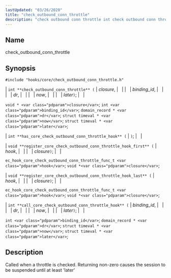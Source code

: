```yaml
---
lastUpdated: "03/26/2020"
title: "check_outbound_conn_throttle"
description: "check outbound conn throttle int check outbound conn throttle closure binding id dr now later void closure int binding id domain record dr struct timeval now struct timeval later int has core check outbound conn throttle hook void register core check outbound conn throttle hook first hook closure ec hook..."
---
```


<a name="hooks.core.check_outbound_conn_throttle"></a> 
## Name

check_outbound_conn_throttle

## Synopsis

`#include "hooks/core/check_outbound_conn_throttle.h"`

| `int **check_outbound_conn_throttle** (` | <var class="pdparam">closure</var>, |   |
|   | <var class="pdparam">binding_id</var>, |   |
|   | <var class="pdparam">dr</var>, |   |
|   | <var class="pdparam">now</var>, |   |
|   | <var class="pdparam">later</var>`)`; |   |

`void * <var class="pdparam">closure</var>`;
`int <var class="pdparam">binding_id</var>`;
`domain_record * <var class="pdparam">dr</var>`;
`struct timeval * <var class="pdparam">now</var>`;
`struct timeval * <var class="pdparam">later</var>`;

| `int **has_core_check_outbound_conn_throttle_hook** (` | `)`; |   |

| `void **register_core_check_outbound_conn_throttle_hook_first** (` | <var class="pdparam">hook</var>, |   |
|   | <var class="pdparam">closure</var>`)`; |   |

`ec_hook_core_check_outbound_conn_throttle_func_t <var class="pdparam">hook</var>`;
`void *<var class="pdparam">closure</var>`;

| `void **register_core_check_outbound_conn_throttle_hook_last** (` | <var class="pdparam">hook</var>, |   |
|   | <var class="pdparam">closure</var>`)`; |   |

`ec_hook_core_check_outbound_conn_throttle_func_t <var class="pdparam">hook</var>`;
`void *<var class="pdparam">closure</var>`;

| `int **call_core_check_outbound_conn_throttle_hook** (` | <var class="pdparam">binding_id</var>, |   |
|   | <var class="pdparam">dr</var>, |   |
|   | <var class="pdparam">now</var>, |   |
|   | <var class="pdparam">later</var>`)`; |   |

`int <var class="pdparam">binding_id</var>`;
`domain_record * <var class="pdparam">dr</var>`;
`struct timeval * <var class="pdparam">now</var>`;
`struct timeval * <var class="pdparam">later</var>`;<a name="idp34327216"></a> 
## Description

Called when a throttle is checked. Returning non-zero causes the session to be suspended until at least 'later'